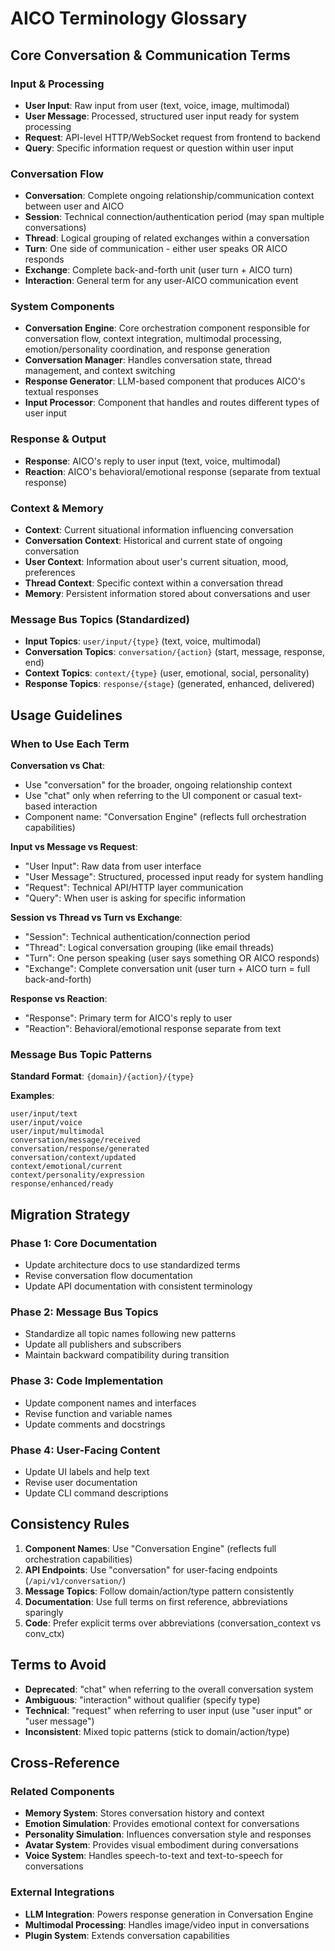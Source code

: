 # AICO Terminology Glossary

## Core Conversation & Communication Terms

### Input & Processing
- **User Input**: Raw input from user (text, voice, image, multimodal)
- **User Message**: Processed, structured user input ready for system processing
- **Request**: API-level HTTP/WebSocket request from frontend to backend
- **Query**: Specific information request or question within user input

### Conversation Flow
- **Conversation**: Complete ongoing relationship/communication context between user and AICO
- **Session**: Technical connection/authentication period (may span multiple conversations)
- **Thread**: Logical grouping of related exchanges within a conversation
- **Turn**: One side of communication - either user speaks OR AICO responds
- **Exchange**: Complete back-and-forth unit (user turn + AICO turn)
- **Interaction**: General term for any user-AICO communication event

### System Components
- **Conversation Engine**: Core orchestration component responsible for conversation flow, context integration, multimodal processing, emotion/personality coordination, and response generation
- **Conversation Manager**: Handles conversation state, thread management, and context switching
- **Response Generator**: LLM-based component that produces AICO's textual responses
- **Input Processor**: Component that handles and routes different types of user input

### Response & Output
- **Response**: AICO's reply to user input (text, voice, multimodal)
- **Reaction**: AICO's behavioral/emotional response (separate from textual response)

### Context & Memory
- **Context**: Current situational information influencing conversation
- **Conversation Context**: Historical and current state of ongoing conversation
- **User Context**: Information about user's current situation, mood, preferences
- **Thread Context**: Specific context within a conversation thread
- **Memory**: Persistent information stored about conversations and user

### Message Bus Topics (Standardized)
- **Input Topics**: `user/input/{type}` (text, voice, multimodal)
- **Conversation Topics**: `conversation/{action}` (start, message, response, end)
- **Context Topics**: `context/{type}` (user, emotional, social, personality)
- **Response Topics**: `response/{stage}` (generated, enhanced, delivered)

## Usage Guidelines

### When to Use Each Term

**Conversation vs Chat**:
- Use "conversation" for the broader, ongoing relationship context
- Use "chat" only when referring to the UI component or casual text-based interaction
- Component name: "Conversation Engine" (reflects full orchestration capabilities)

**Input vs Message vs Request**:
- "User Input": Raw data from user interface
- "User Message": Structured, processed input ready for system handling  
- "Request": Technical API/HTTP layer communication
- "Query": When user is asking for specific information

**Session vs Thread vs Turn vs Exchange**:
- "Session": Technical authentication/connection period
- "Thread": Logical conversation grouping (like email threads)
- "Turn": One person speaking (user says something OR AICO responds)
- "Exchange": Complete conversation unit (user turn + AICO turn = full back-and-forth)

**Response vs Reaction**:
- "Response": Primary term for AICO's reply to user
- "Reaction": Behavioral/emotional response separate from text

### Message Bus Topic Patterns

**Standard Format**: `{domain}/{action}/{type}`

**Examples**:
```
user/input/text
user/input/voice  
user/input/multimodal
conversation/message/received
conversation/response/generated
conversation/context/updated
context/emotional/current
context/personality/expression
response/enhanced/ready
```

## Migration Strategy

### Phase 1: Core Documentation
- Update architecture docs to use standardized terms
- Revise conversation flow documentation
- Update API documentation with consistent terminology

### Phase 2: Message Bus Topics  
- Standardize all topic names following new patterns
- Update all publishers and subscribers
- Maintain backward compatibility during transition

### Phase 3: Code Implementation
- Update component names and interfaces
- Revise function and variable names
- Update comments and docstrings

### Phase 4: User-Facing Content
- Update UI labels and help text
- Revise user documentation
- Update CLI command descriptions

## Consistency Rules

1. **Component Names**: Use "Conversation Engine" (reflects full orchestration capabilities)
2. **API Endpoints**: Use "conversation" for user-facing endpoints (`/api/v1/conversation/`)
3. **Message Topics**: Follow domain/action/type pattern consistently
4. **Documentation**: Use full terms on first reference, abbreviations sparingly
5. **Code**: Prefer explicit terms over abbreviations (conversation_context vs conv_ctx)

## Terms to Avoid

- **Deprecated**: "chat" when referring to the overall conversation system
- **Ambiguous**: "interaction" without qualifier (specify type)
- **Technical**: "request" when referring to user input (use "user input" or "user message")
- **Inconsistent**: Mixed topic patterns (stick to domain/action/type)

## Cross-Reference

### Related Components
- **Memory System**: Stores conversation history and context
- **Emotion Simulation**: Provides emotional context for conversations  
- **Personality Simulation**: Influences conversation style and responses
- **Avatar System**: Provides visual embodiment during conversations
- **Voice System**: Handles speech-to-text and text-to-speech for conversations

### External Integrations
- **LLM Integration**: Powers response generation in Conversation Engine
- **Multimodal Processing**: Handles image/video input in conversations
- **Plugin System**: Extends conversation capabilities
